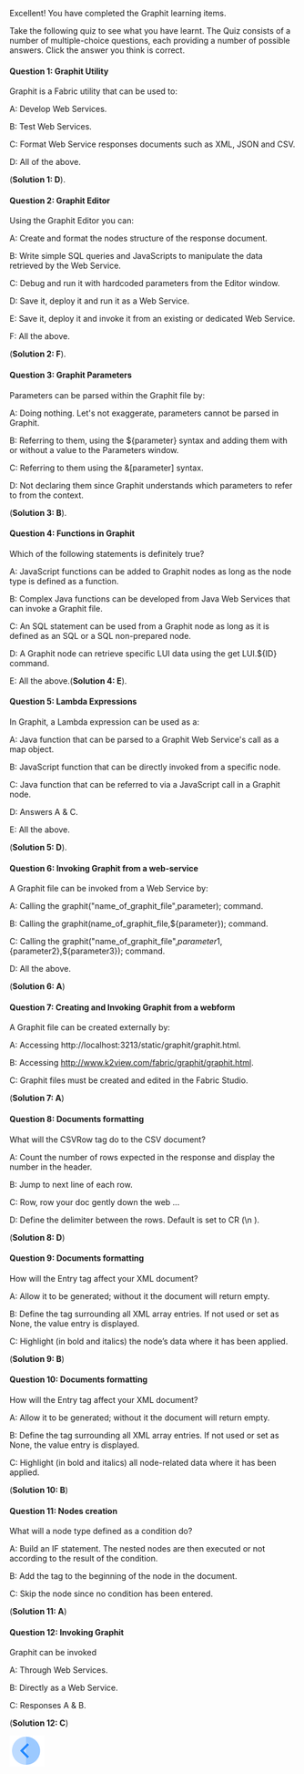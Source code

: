 
Excellent! 
You have completed the Graphit learning items.


Take the following quiz to see what you have learnt. The Quiz consists of a number of multiple-choice questions, each providing a number of possible answers. Click the answer you think is correct. 



#### Question 1: Graphit Utility

Graphit is a Fabric utility that can be used to:

A: Develop Web Services.

B: Test Web Services.

C: Format Web Service responses documents such as XML, JSON and CSV.

D: All of the above.

(**Solution 1: D**).



#### Question 2: Graphit Editor

Using the Graphit Editor you can:

A: Create and format the nodes structure of the response document.

B: Write simple SQL queries and JavaScripts to manipulate the data retrieved by the Web Service.

C: Debug and run it with hardcoded parameters from the Editor window.

D: Save it, deploy it and run it as a Web Service.

E: Save it, deploy it and invoke it from an existing or dedicated Web Service.

F: All the above.

(**Solution 2: F**).



#### Question 3: Graphit Parameters

Parameters can be parsed within the Graphit file by:

A: Doing nothing. Let's not exaggerate, parameters cannot be parsed in Graphit.

B: Referring to them, using the ${parameter} syntax and adding them with or without a value to the Parameters window.

C: Referring to them using the &[parameter] syntax.

D: Not declaring them since Graphit understands which parameters to refer to from the context.

(**Solution 3: B**).



#### Question 4: Functions in Graphit

Which of the following statements is definitely true?

A: JavaScript functions can be added to Graphit nodes as long as the node type is defined as a function.

B: Complex Java functions can be developed from Java Web Services that can invoke a Graphit file.

C: An SQL statement can be used from a Graphit node as long as it is defined as an SQL or a SQL non-prepared node.

D: A Graphit node can retrieve specific LUI data using the get LUI.${ID} command.

E: All the above.(**Solution 4: E**).



#### Question 5: Lambda Expressions

In Graphit, a Lambda expression can be used as a:

A: Java function that can be parsed to a Graphit Web Service's call as a map object.

B: JavaScript function that can be directly invoked from a specific node.

C: Java function that can be referred to via a JavaScript call in a Graphit node.

D: Answers A & C.

E: All the above.

(**Solution 5: D**).


#### Question 6: Invoking Graphit from a web-service

A Graphit file can be invoked from a Web Service by:

A: Calling the graphit("name_of_graphit_file",parameter); command.

B: Calling the graphit(name_of_graphit_file,${parameter}); command.

C: Calling the graphit("name_of_graphit_file",${parameter1},${parameter2},${parameter3}); command.

D: All the above.

(**Solution 6: A**)


#### Question 7: Creating and Invoking Graphit from a webform

A Graphit file can be created externally by:

A: Accessing http://localhost:3213/static/graphit/graphit.html.

B: Accessing http://www.k2view.com/fabric/graphit/graphit.html.

C: Graphit files must be created and edited in the Fabric Studio.

(**Solution 7: A**)


#### Question 8: Documents formatting

What will the CSVRow tag do to the CSV document?

A: Count the number of rows expected in the response and display the number in the header.

B: Jump to next line of each row.

C: Row, row your doc gently down the web ...

D: Define the delimiter between the rows. Default is set to CR (\n ).

(**Solution 8: D**)


#### Question 9: Documents formatting

How will the Entry tag affect your XML document?


A: Allow it to be generated; without it the document will return empty.

B: Define the tag surrounding all XML array entries. If not used or set as None, the value entry is displayed.

C: Highlight (in bold and italics) the node’s data where it has been applied. 

(**Solution 9: B**)


#### Question 10: Documents formatting

How will the Entry tag affect your XML document?

A: Allow it to be generated; without it the document will return empty.

B: Define the tag surrounding all XML array entries. If not used or set as None, the value entry is displayed.

C: Highlight (in bold and italics) all node-related data where it has been applied. 

(**Solution 10: B**)


#### Question 11: Nodes creation 

What will a node type defined as a condition do?

A: Build an IF statement. The nested nodes are then executed or not according to the result of the condition.

B: Add the tag to the beginning of the node in the document.

C: Skip the node since no condition has been entered.

(**Solution 11: A**)


#### Question 12: Invoking Graphit

Graphit can be invoked

A: Through Web Services.

B: Directly as a Web Service.

C: Responses A & B.

(**Solution 12: C**)


[![Previous](/articles/images/Previous.png)](/academy/Training_Level_1/06_web_services/06_how_to_use_graphit.md)
